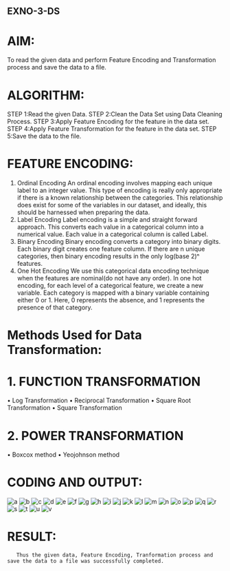 ## EXNO-3-DS

# AIM:
To read the given data and perform Feature Encoding and Transformation process and save the data to a file.

# ALGORITHM:
STEP 1:Read the given Data.
STEP 2:Clean the Data Set using Data Cleaning Process.
STEP 3:Apply Feature Encoding for the feature in the data set.
STEP 4:Apply Feature Transformation for the feature in the data set.
STEP 5:Save the data to the file.

# FEATURE ENCODING:
1. Ordinal Encoding
An ordinal encoding involves mapping each unique label to an integer value. This type of encoding is really only appropriate if there is a known relationship between the categories. This relationship does exist for some of the variables in our dataset, and ideally, this should be harnessed when preparing the data.
2. Label Encoding
Label encoding is a simple and straight forward approach. This converts each value in a categorical column into a numerical value. Each value in a categorical column is called Label.
3. Binary Encoding
Binary encoding converts a category into binary digits. Each binary digit creates one feature column. If there are n unique categories, then binary encoding results in the only log(base 2)ⁿ features.
4. One Hot Encoding
We use this categorical data encoding technique when the features are nominal(do not have any order). In one hot encoding, for each level of a categorical feature, we create a new variable. Each category is mapped with a binary variable containing either 0 or 1. Here, 0 represents the absence, and 1 represents the presence of that category.

# Methods Used for Data Transformation:
  # 1. FUNCTION TRANSFORMATION
• Log Transformation
• Reciprocal Transformation
• Square Root Transformation
• Square Transformation
  # 2. POWER TRANSFORMATION
• Boxcox method
• Yeojohnson method

# CODING AND OUTPUT:

  ![a](https://github.com/user-attachments/assets/fa62eb2b-400c-4b83-80bb-34a2472d50a4)
  ![b](https://github.com/user-attachments/assets/22cc0169-ba2c-4a76-8b57-0a9884e07cd5)
  ![c](https://github.com/user-attachments/assets/dcb15047-0d2b-4c10-8913-02085c1b97c2)
  ![d](https://github.com/user-attachments/assets/f30d5eb9-dfc4-4471-9ce7-8d3cffe27473)
  ![e](https://github.com/user-attachments/assets/2eacdb53-9586-416e-a0d0-79665c81ba2b)
  ![f](https://github.com/user-attachments/assets/cfe192af-eeab-4597-885a-e033598a42a9)
  ![g](https://github.com/user-attachments/assets/28c91c15-78cd-4ec0-a243-a6a5788f3d40)
  ![h](https://github.com/user-attachments/assets/0a8ed63f-5ecd-463d-bff2-282135877ce8)
  ![i](https://github.com/user-attachments/assets/844a97e3-cfd6-4cc9-832d-397b23bd9a92)
  ![j](https://github.com/user-attachments/assets/0eba64d9-136b-4b25-ad75-dd97a42da761)
  ![k](https://github.com/user-attachments/assets/74ec0ade-aeba-4ccf-9050-37ab9b65758d)
  ![l](https://github.com/user-attachments/assets/2bab25e1-b1e7-4f26-9e65-48217384960a)
  ![m](https://github.com/user-attachments/assets/447168a2-e438-4abc-9125-38a2fe35bb20)
  ![n](https://github.com/user-attachments/assets/3df5489c-34fd-44fe-8e52-43925f509750)
  ![o](https://github.com/user-attachments/assets/77b8ca57-6359-45c0-abe2-9967e78ad35d)
  ![p](https://github.com/user-attachments/assets/29ef7213-8708-49ec-ba01-96f9ea49fe80)
  ![q](https://github.com/user-attachments/assets/794ff006-8d0b-4386-8881-d9264f86746b)
  ![r](https://github.com/user-attachments/assets/484f3f03-26b8-45e0-8ac8-5ed45e4a60cb)
  ![s](https://github.com/user-attachments/assets/a4d1070a-68cc-46f8-ab40-048d4da713c5)
  ![t](https://github.com/user-attachments/assets/cf5ce7d4-d906-41c2-b5a1-cef62c0fc6ae)
  ![u](https://github.com/user-attachments/assets/446b8fa1-e8a9-4b28-bd69-b97667bedf21)
  ![v](https://github.com/user-attachments/assets/a4120c1b-d907-4cef-b32a-569767926433)

# RESULT:
       Thus the given data, Feature Encoding, Tranformation process and save the data to a file was successfully completed.

       
